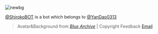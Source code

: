 <!--![bg](https://github.com/ShirokoBOT/ShirokoBOT/assets/130768162/de879791-4be1-4eee-8fc9-dc40968f2aa9)-->

![newbg](https://github.com/ShirokoBOT/ShirokoBOT/assets/130768162/6be307d6-c185-48c4-939a-d3de637eb63c)

[@ShirokoBOT](https://github.com/ShirokoBOT) is a bot which belongs to [@YanDao0313](https://github.com/YanDao0313)<!-- (blog posts at [his blog](https://daoblog.top/))-->

> Avatar&Background from [*Blue Archive*](https://bluearchive.nexon.com/home) | Copyright Feedback [Email](mailto:copyright@ydlk.cc)<!-- | About [*SHIROKO Project*](https://shiroko.ydlk.cc/)-->

<!--
**ShirokoBOT/ShirokoBOT** is a ✨ _special_ ✨ repository because its `README.md` (this file) appears on your GitHub profile.

Here are some ideas to get you started:

- 🔭 I’m currently working on ...
- 🌱 I’m currently learning ...
- 👯 I’m looking to collaborate on ...
- 🤔 I’m looking for help with ...
- 💬 Ask me about ...
- 📫 How to reach me: ...
- 😄 Pronouns: ...
- ⚡ Fun fact: ...
-->
